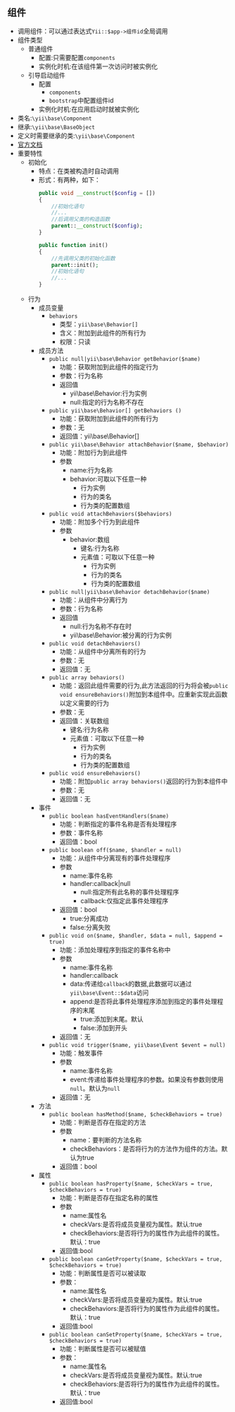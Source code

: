 ## 组件
* 调用组件：可以通过表达式`Yii::$app->组件id`全局调用
* 组件类型
    * 普通组件
        * 配置:只需要配置`components`
        * 实例化时机:在该组件第一次访问时被实例化
    * 引导启动组件
        * 配置
            * `components`
            * `bootstrap`中配置组件id
        * 实例化时机:在应用启动时就被实例化 
* 类名:`\yii\base\Component`
* 继承:`\yii\base\BaseObject`
* 定义时需要继承的类:`\yii\base\Component`
* [官方文档](https://www.yiichina.com/doc/api/2.0/yii-base-component)
* 重要特性
    * 初始化
        * 特点：在类被构造时自动调用
        * 形式：有两种，如下：
            ```php
            public void __construct($config = [])
            {
                //初始化语句
                //...
                //后调用父类的构造函数
                parent::__construct($config);
            }
            ```
            ```php
            public function init()
            {
                //先调用父类的初始化函数 
                parent::init();
                //初始化语句
                //...
            }
            ```
    * 行为
        * 成员变量
            * `behaviors`
                * 类型：`yii\base\Behavior[]`
                * 含义：附加到此组件的所有行为
                * 权限：只读
        * 成员方法
            * `public null|yii\base\Behavior getBehavior($name)`
                * 功能：获取附加到此组件的指定行为
                * 参数：行为名称
                * 返回值
                    * yii\base\Behavior:行为实例
                    * null:指定的行为名称不存在
            * `public yii\base\Behavior[] getBehaviors ()`
                * 功能：获取附加到此组件的所有行为
                * 参数：无
                * 返回值：yii\base\Behavior[] 
            * `public yii\base\Behavior attachBehavior($name, $behavior)`
                * 功能：附加行为到此组件
                * 参数
                    * name:行为名称
                    * behavior:可取以下任意一种
                        * 行为实例
                        * 行为的类名
                        * 行为类的配置数组 
            * `public void attachBehaviors($behaviors)`
                * 功能：附加多个行为到此组件
                * 参数
                    * behavior:数组
                        * 键名:行为名称
                        * 元素值：可取以下任意一种
                            * 行为实例
                            * 行为的类名
                            * 行为类的配置数组 
            * `public null|yii\base\Behavior detachBehavior($name)`
                * 功能：从组件中分离行为
                * 参数：行为名称
                * 返回值
                    * null:行为名称不存在时
                    * yii\base\Behavior:被分离的行为实例 
            * `public void detachBehaviors()`
                * 功能：从组件中分离所有的行为
                * 参数：无
                * 返回值：无
            * `public array behaviors()`
                * 功能：返回此组件需要的行为,此方法返回的行为将会被`public void ensureBehaviors()`附加到本组件中。应重新实现此函数以定义需要的行为
                * 参数：无
                * 返回值：关联数组
                    * 键名:行为名称
                    * 元素值：可取以下任意一种
                        * 行为实例
                        * 行为的类名
                        * 行为类的配置数组 
            * `public void ensureBehaviors()`
                * 功能：附加`public array behaviors()`返回的行为到本组件中 
                * 参数：无
                * 返回值：无
        * 事件
            * `public boolean hasEventHandlers($name)`
                * 功能：判断指定的事件名称是否有处理程序
                * 参数：事件名称
                * 返回值：bool
            * `public boolean off($name, $handler = null)`
                * 功能：从组件中分离现有的事件处理程序 
                * 参数
                    * name:事件名称
                    * handler:callback|null
                        * null:指定所有此名称的事件处理程序 
                        * callback:仅指定此事件处理程序 
                * 返回值：bool
                    * true:分离成功
                    * false:分离失败
            * `public void on($name, $handler, $data = null, $append = true)`
                * 功能：添加处理程序到指定的事件名称中
                * 参数  
                    * name:事件名称
                    * handler:callback
                    * data:传递给`callback`的数据,此数据可以通过`yii\base\Event::$data`访问
                    * append:是否将此事件处理程序添加到指定的事件处理程序的末尾
                        * true:添加到末尾。默认
                        * false:添加到开头
                * 返回值：无
            * `public void trigger($name, yii\base\Event $event = null)`
                * 功能：触发事件
                * 参数
                    * name:事件名称
                    * event:传递给事件处理程序的参数。如果没有参数则使用`null`。默认为`null`
                * 返回值：无
        * 方法
            * `public boolean hasMethod($name, $checkBehaviors = true)`
                * 功能：判断是否存在指定的方法
                * 参数
                    * name：要判断的方法名称
                    * checkBehaviors：是否将行为的方法作为组件的方法。默认为true 
                * 返回值：bool
        * 属性
            * `public boolean hasProperty($name, $checkVars = true, $checkBehaviors = true)`
                * 功能：判断是否存在指定名称的属性
                * 参数
                    * name:属性名
                    * checkVars:是否将成员变量视为属性。默认:true
                    * checkBehaviors:是否将行为的属性作为此组件的属性。默认：true
                * 返回值:bool
            * `public boolean canGetProperty($name, $checkVars = true, $checkBehaviors = true)`
                * 功能：判断属性是否可以被读取
                * 参数：
                    * name:属性名
                    * checkVars:是否将成员变量视为属性。默认:true
                    * checkBehaviors:是否将行为的属性作为此组件的属性。默认：true
                * 返回值:bool
            * `public boolean canSetProperty($name, $checkVars = true, $checkBehaviors = true)`
                * 功能：判断属性是否可以被赋值
                * 参数：
                    * name:属性名
                    * checkVars:是否将成员变量视为属性。默认:true
                    * checkBehaviors:是否将行为的属性作为此组件的属性。默认：true
                * 返回值:bool
